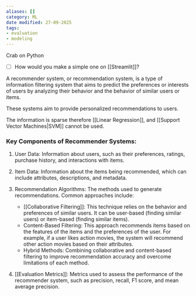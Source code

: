 ```yaml
---
aliases: []
category: ML
date modified: 27-09-2025
tags:
- evaluation
- modeling
---
```

Crab on Python

- [ ] How would you make a simple one on [[Streamlit]]?

A recommender system, or recommendation system, is a type of information filtering system that aims to predict the preferences or interests of users by analyzing their behavior and the behavior of similar users or items. 

These systems aim to provide personalized recommendations to users.

The information is sparse therefore [[Linear Regression]], and [[Support Vector Machines|SVM]] cannot be used.

### Key Components of Recommender Systems:

1. User Data: Information about users, such as their preferences, ratings, purchase history, and interactions with items.

2. Item Data: Information about the items being recommended, which can include attributes, descriptions, and metadata.

3. Recommendation Algorithms: The methods used to generate recommendations. Common approaches include:
   - [[Collaborative Filtering]]: This technique relies on the behavior and preferences of similar users. It can be user-based (finding similar users) or item-based (finding similar items).
   - Content-Based Filtering: This approach recommends items based on the features of the items and the preferences of the user. For example, if a user likes action movies, the system will recommend other action movies based on their attributes.
   - Hybrid Methods: Combining collaborative and content-based filtering to improve recommendation accuracy and overcome limitations of each method.

1. [[Evaluation Metrics]]: Metrics used to assess the performance of the recommender system, such as precision, recall, F1 score, and mean average precision.
